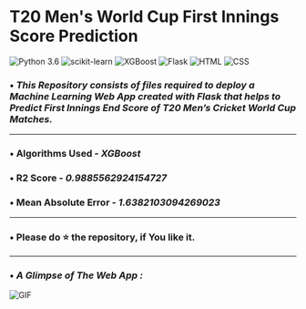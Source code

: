 # **T20 Men's World Cup First Innings Score Prediction**
![Python 3.6](https://img.shields.io/badge/Python-3.6-brightgreen.svg) ![scikit-learn](https://img.shields.io/badge/Library-Scikit_Learn-orange.svg) ![XGBoost](https://img.shields.io/badge/Library-XGBoost-blue.svg) ![Flask](https://img.shields.io/badge/Framework-Flask-critical.svg) ![HTML](https://img.shields.io/badge/HTML-5.0-informational.svg) ![CSS](https://img.shields.io/badge/CSS-3.0-ff69b4.svg)



### • _This Repository consists of files required to deploy a **Machine Learning Web App** created with **Flask** that helps to **Predict First Innings End Score of T20 Men’s Cricket World Cup Matches.**_
***
### • **Algorithms Used -** _XGBoost_
### • **R2 Score -** _0.9885562924154727_
### • **Mean Absolute Error -** _1.6382103094269023_
***
### **• Please do ⭐ the repository, if You like it.**
***
### **• _A Glimpse of The Web App :_**

 ![GIF](readme_resources/Preview.gif)
 
